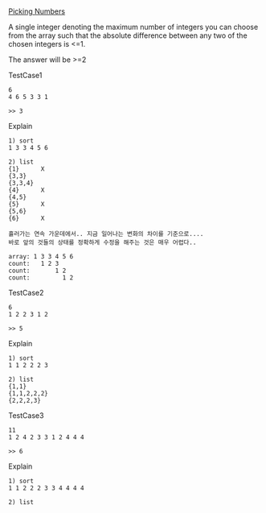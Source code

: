 #


[Picking Numbers](https://www.hackerrank.com/contests/101hack44/challenges/picking-numbers)

A single integer denoting the maximum number of integers you can choose from the array 
such that the absolute difference between any two of the chosen integers is <=1.

The answer will be >=2



TestCase1
```
6
4 6 5 3 3 1

>> 3
```
Explain
```
1) sort
1 3 3 4 5 6

2) list
{1}      X
{3,3}
{3,3,4}
{4}      X
{4,5}
{5}      X
{5,6}
{6}      X

흘러가는 연속 가운데에서.. 지금 일어나는 변화의 차이를 기준으로....
바로 앞의 것들의 상태를 정확하게 수정을 해주는 것은 매우 어렵다..

array: 1 3 3 4 5 6
count:   1 2 3
count:       1 2
count:         1 2

```


TestCase2
```
6
1 2 2 3 1 2

>> 5
```

Explain
```
1) sort
1 1 2 2 2 3

2) list
{1,1}
{1,1,2,2,2}
{2,2,2,3}
```


TestCase3
```
11
1 2 4 2 3 3 1 2 4 4 4 

>> 6
```
Explain
```
1) sort
1 1 2 2 2 3 3 4 4 4 4

2) list

```




